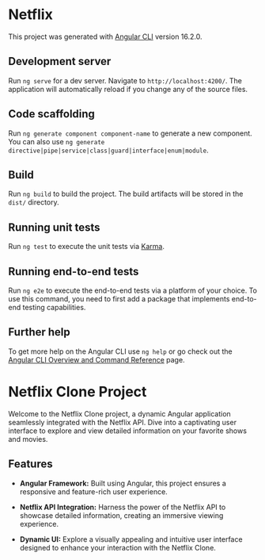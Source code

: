 # Netflix

This project was generated with [Angular CLI](https://github.com/angular/angular-cli) version 16.2.0.

## Development server

Run `ng serve` for a dev server. Navigate to `http://localhost:4200/`. The application will automatically reload if you change any of the source files.

## Code scaffolding

Run `ng generate component component-name` to generate a new component. You can also use `ng generate directive|pipe|service|class|guard|interface|enum|module`.

## Build

Run `ng build` to build the project. The build artifacts will be stored in the `dist/` directory.

## Running unit tests

Run `ng test` to execute the unit tests via [Karma](https://karma-runner.github.io).

## Running end-to-end tests

Run `ng e2e` to execute the end-to-end tests via a platform of your choice. To use this command, you need to first add a package that implements end-to-end testing capabilities.

## Further help

To get more help on the Angular CLI use `ng help` or go check out the [Angular CLI Overview and Command Reference](https://angular.io/cli) page.

# Netflix Clone Project

Welcome to the Netflix Clone project, a dynamic Angular application seamlessly integrated with the Netflix API. Dive into a captivating user interface to explore and view detailed information on your favorite shows and movies.

## Features

- **Angular Framework:** Built using Angular, this project ensures a responsive and feature-rich user experience.

- **Netflix API Integration:** Harness the power of the Netflix API to showcase detailed information, creating an immersive viewing experience.

- **Dynamic UI:** Explore a visually appealing and intuitive user interface designed to enhance your interaction with the Netflix Clone.

